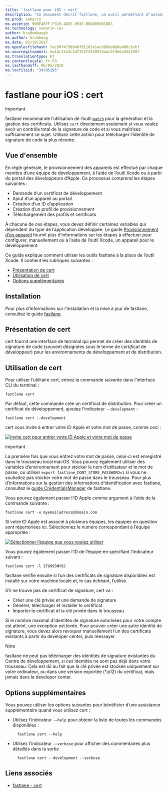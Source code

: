 ```yaml
---
title: 'fastlane pour iOS : cert'
description: 'Ce document décrit fastlane, un outil permettant d’automatiser de nombreuses parties du processus de provisionnement d’application iOS : demande de certificats, ajout d’un appareil au portail des développeurs Apple, création d’un ID d’application et bien plus encore.'
ms.prod: xamarin
ms.assetid: 900FA6FF-F3C9-4D35-993E-B0D88E6B1883
ms.technology: xamarin-ios
author: bradumbaugh
ms.author: brumbaug
ms.date: 03/19/2017
ms.openlocfilehash: fac90f4738046f91183a1acd080a0d0e480c6cbf
ms.sourcegitcommit: ea1dc12a3c2d7322f234997daacbfdb6ad542507
ms.translationtype: HT
ms.contentlocale: fr-FR
ms.lasthandoff: 06/05/2018
ms.locfileid: "34785195"
---
```

# <a name="fastlane-for-ios--cert"></a>fastlane pour iOS : cert

> [!IMPORTANT]
> fastlane recommande l’utilisation de l’outil [`match`](~/ios/deploy-test/provisioning/fastlane/match.md) pour la génération et la gestion des certificats. Utilisez `cert` directement seulement si vous voulez avoir un contrôle total de la signature de code et si vous maîtrisez suffisamment ce sujet. Utilisez cette action pour télécharger l’identité de signature de code la plus récente.

## <a name="overview"></a>Vue d'ensemble

En règle générale, le provisionnement des appareils est effectué par chaque membre d’une équipe de développement, à l’aide de l’outil Xcode ou à partir du portail des développeurs d’Apple. Ce processus comprend les étapes suivantes :

- Demande d’un certificat de développement
- Ajout d’un appareil au portail
- Création d’un ID d’application
- Création d’un profil de provisionnement
- Téléchargement des profils et certificats

À chacune de ces étapes, vous devez définir certaines variables qui dépendent du type de l’application développée. Le guide [Provisionnement d’un appareil](~/ios/get-started/installation/device-provisioning/index.md) fournit plus d’informations sur les étapes à effectuer pour configurer, manuellement ou à l’aide de l’outil Xcode, un appareil pour le développement.

Ce guide explique comment utiliser les outils fastlane à la place de l’outil Xcode. Il contient les rubriques suivantes :

- [Présentation de cert](#whatiscert)
- [Utilisation de cert](#using)
- [Options supplémentaires](#options)

## <a name="installation"></a>Installation

Pour plus d’informations sur l’installation et la mise à jour de fastlane, consultez le guide [fastlane](~/ios/deploy-test/provisioning/fastlane/index.md#Installation).

<a name="whatiscert" />

## <a name="what-is-cert"></a>Présentation de cert

cert fournit une interface de terminal qui permet de créer des identités de signature de code (souvent désignées sous le terme de _certificat_ de développeur) pour les environnements de développement et de distribution.

<a name="using" />

## <a name="using-cert"></a>Utilisation de cert

Pour utiliser l’utilitaire cert, entrez la commande suivante dans l’interface CLI du terminal :

    fastlane cert

Par défaut, cette commande crée un certificat de distribution. Pour créer un certificat de développement, ajoutez l’indicateur `--development` :

    fastlane cert --development

cert vous invite à entrer votre ID Apple et votre mot de passe, comme ceci :

[![](cert-images/fastlane-image1.png "Invite cert pour entrer votre ID Apple et votre mot de passe")](cert-images/fastlane-image1.png#lightbox)

> [!IMPORTANT]
> La première fois que vous entrez votre mot de passe, celui-ci est enregistré dans le trousseau local macOS. Vous pouvez également utiliser des variables d’environnement pour stocker le nom d’utilisateur et le mot de passe, ou utiliser `export fastlane_DONT_STORE_PASSWORD=1` si vous ne souhaitez pas stocker votre mot de passe dans le trousseau. Pour plus d’informations sur la gestion des informations d’identification avec fastlane, consultez le [guide CredentialsManager](https://github.com/fastlane/fastlane/blob/master/credentials_manager/README.md) de fastlane.

Vous pouvez également passer l’ID Apple comme argument à l’aide de la commande suivante :

    fastlane cert -u myemailadress@domain.com

Si votre ID Apple est associé à plusieurs équipes, les équipes en question sont répertoriées ici. Sélectionnez le numéro correspondant à l’équipe appropriée :

[![](cert-images/fastlane-image2.png "Sélectionner l’équipe que vous voulez utiliser")](cert-images/fastlane-image2.png#lightbox)

Vous pouvez également passer l’ID de l’équipe en spécifiant l’indicateur suivant :

    fastlane cert -l 2TU993NY9J

fastlane vérifie ensuite si l’un des certificats de signature disponibles est installé sur votre machine locale et, le cas échéant, l’utilise.

S’il ne trouve pas de certificat de signature, cert va :

- Créer une clé privée et une demande de signature
- Générer, télécharger et installer le certificat
- Importer le certificat et la clé privée dans le trousseau

Si le nombre maximal d’identités de signature autorisées pour votre compte est atteint, une exception est levée. Pour pouvoir créer une autre identité de signature, vous devez alors révoquer manuellement l’un des certificats existants à partir du developer center, puis réessayer.

> [!NOTE]
> fastlane ne peut pas télécharger des identités de signature existantes du Centre de développement, si ces identités ne sont pas déjà dans votre trousseau. Cela est dû au fait que la clé privée est stockée uniquement sur votre ordinateur, ou dans une version exportée (*.p12) du certificat, mais jamais dans le developer center.

<a name="options" />

## <a name="additional-options"></a>Options supplémentaires

Vous pouvez utiliser les options suivantes pour bénéficier d’une assistance supplémentaire quand vous utilisez cert :

- Utilisez l’indicateur `-–help` pour obtenir la liste de toutes les commandes disponibles :

        fastlane cert --help

- Utilisez l’indicateur `-–verbose` pour afficher des commentaires plus détaillés dans la sortie

        fastlane cert --development --verbose


## <a name="related-links"></a>Liens associés

- [fastlane - cert](https://github.com/fastlane/fastlane/blob/master/cert/README.md)
